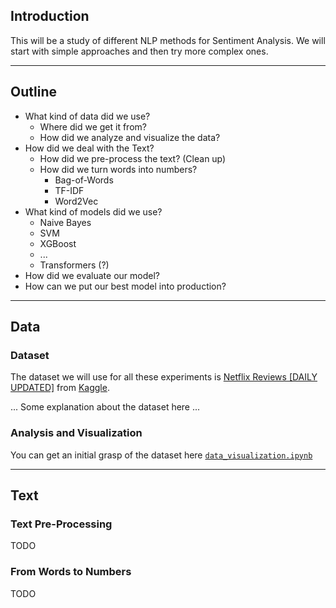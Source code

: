 
## Introduction 

This will be a study of different NLP methods for Sentiment Analysis. We will start with simple approaches and then try more complex ones.

---
## Outline

- What kind of data did we use?
	- Where did we get it from?
	- How did we analyze and visualize the data?
- How did we deal with the Text?
	- How did we pre-process the text? (Clean up)
	- How did we turn words into numbers?
		- Bag-of-Words
		- TF-IDF
		- Word2Vec
- What kind of models did we use?
	- Naive Bayes
	- SVM
	- XGBoost
	- ...
	- Transformers (?)
- How did we evaluate our model?
- How can we put our best model into production?

---

## Data

### Dataset

The dataset we will use for all these experiments is [Netflix Reviews \[DAILY UPDATED\]](https://www.kaggle.com/datasets/ashishkumarak/netflix-reviews-playstore-daily-updated/data) from [Kaggle](https://www.kaggle.com/).

... Some explanation about the dataset here ...

### Analysis and Visualization

You can get an initial grasp of the dataset here [`data_visualization.ipynb`](data_visualization.ipynb)

---

## Text

### Text Pre-Processing

TODO

### From Words to Numbers

TODO
